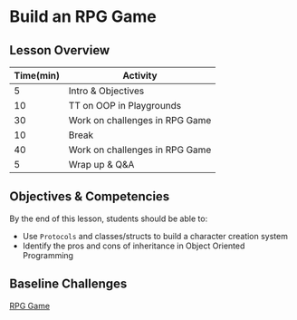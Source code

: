 # Build an RPG Game

## Lesson Overview

| **Time(min)** | **Activity**                              |
| ------------- | ---------------------------               |
| 5             | Intro & Objectives                        |
| 10            | TT on OOP in Playgrounds                  |
| 30            | Work on challenges in RPG Game            |
| 10            | Break                                     |
| 40            | Work on challenges in RPG Game            |
| 5             | Wrap up & Q&A                             |

## Objectives & Competencies

By the end of this lesson, students should be able to:

- Use `Protocols` and classes/structs to build a character creation system
- Identify the pros and cons of inheritance in Object Oriented Programming

## Baseline Challenges

[RPG Game](https://github.com/Product-College-Labs/oop-rpg/archive/master.zip)
